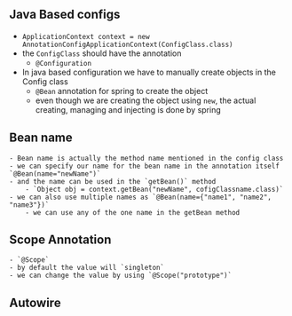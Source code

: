 ## Java Based configs

- `ApplicationContext context = new AnnotationConfigApplicationContext(ConfigClass.class)`
- the `ConfigClass` should have the annotation
    - `@Configuration`
- In java based configuration we have to manually create objects in the Config class
    - `@Bean` annotation for spring to create the object
    - even though we are creating the object using `new`, the actual creating, managing and injecting is done by spring

## Bean name
    - Bean name is actually the method name mentioned in the config class
    - we can specify our name for the bean name in the annotation itself `@Bean(name="newName")`
    - and the name can be used in the `getBean()` method
        - `Object obj = context.getBean("newName", cofigClassname.class)`
    - we can also use multiple names as `@Bean(name={"name1", "name2", "name3"})`
        - we can use any of the one name in the getBean method

## Scope Annotation
    - `@Scope`
    - by default the value will `singleton`
    - we can change the value by using `@Scope("prototype")`

## Autowire



